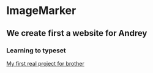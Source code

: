 # ImageMarker

## We create first a website for Andrey

### Learning to typeset

[My first real project for brother](https://bondarkirill.github.io/ImageMarker/)
